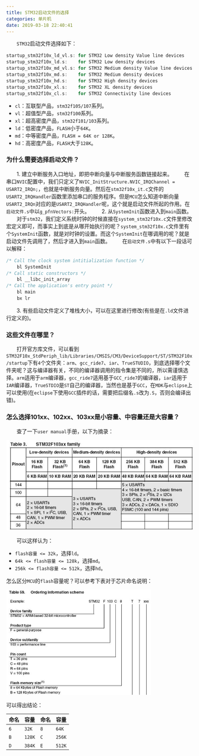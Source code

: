 ```yaml
---
title: STM32启动文件的选择
categories: 单片机
date: 2019-03-18 22:40:41
---
```

&emsp;&emsp;`STM32`启动文件选择如下：<!--more-->

``` cpp
startup_stm32f10x_ld_vl.s: for STM32 Low density Value line devices
startup_stm32f10x_ld.s:    for STM32 Low density devices
startup_stm32f10x_md_vl.s: for STM32 Medium density Value line devices
startup_stm32f10x_md.s:    for STM32 Medium density devices
startup_stm32f10x_hd.s:    for STM32 High density devices
startup_stm32f10x_xl.s:    for STM32 XL density devices
startup_stm32f10x_cl.s:    for STM32 Connectivity line devices
```

- `cl`：互联型产品，`stm32f105/107`系列。
- `vl`：超值型产品，`stm32f100`系列。
- `xl`：超高密度产品，`stm32f101/103`系列。
- `ld`：低密度产品，`FLASH`小于`64K`。
- `md`：中等密度产品，`FLASH = 64K or 128K`。
- `hd`：高密度产品，`FLASH`大于`128K`。

### 为什么需要选择启动文件？

&emsp;&emsp;1. 建立中断服务入口地址，即把中断向量与中断服务函数链接起来。
&emsp;&emsp;在串口`NVIC`配置中，我们只定义了`NVIC_InitStructure.NVIC_IRQChannel = USART2_IRQn;`，也就是中断服务向量。然后在`stm32f10x_it.c`文件的`USART2_IRQHandler`函数里添加串口的服务程序。但是`MCU`怎么知道中断向量`USART2_IRQn`对应的是`USART2_IRQHandler`呢，这个就是启动文件所起的作用。在`启动文件.s`中以`g_pfnVectors:`开头。
&emsp;&emsp;2. 从`SystemInit`函数进入到`main`函数。
&emsp;&emsp;对于`stm32`，我们定义系统时钟的时候直接在`system_stm32f10x.c`文件里修改宏定义即可，而事实上到底是从哪开始执行的呢？`system_stm32f10x.c`文件里有个`SystemInit`函数，就是对时钟的设置。而这个`SystemInit`在哪调用的呢？就是启动文件先调用了，然后才进入到`main`函数。
&emsp;&emsp;在`启动文件.s`中有以下一段话可以解释：

``` cpp
/* Call the clock system intitialization function */
    bl SystemInit
/* Call static constructors */
    bl __libc_init_array
/* Call the application's entry point */
    bl main
    bx lr
```

&emsp;&emsp;3. 有些启动文件定义了堆栈大小，可以在这里进行修改(有些是在`.ld`文件进行定义的)。

### 这些文件在哪里？

&emsp;&emsp;打开官方库文件，可以看到`STM32F10x_StdPeriph_lib/Libraries/CMSIS/CM3/DeviceSupport/ST/STM32F10x/startup`下有`4`个文件夹：`arm`、`gcc_ride7`、`iar`、`TrueSTUDIO`，到底选择哪个文件夹呢？这与编译器有关，不同的编译器调用的指令集是不同的，所以需谨慎选择。`arm`适用于`arm`编译器，`gcc_ride7`适用基于`GCC_ride7`的编译器，`iar`适用于`IAR`编译器，`TrueSTDIO`是`ST`自己的编译器，当然也是基于`GCC`，在`MDK`与`eclipse`上可以使用(在`eclipse`下使用`GCC`插件的话，需要把后缀名`.s`改为`.S`，否则会编译出错)。

### 怎么选择101xx、102xx、103xx是小容量、中容量还是大容量？

&emsp;&emsp;查了一下`user manual`手册，以下为摘录：

<img src="./STM32启动文件的选择/1.jpg">

&emsp;&emsp;可以这样认为：

- `flash容量 <= 32k`，选择`ld`。
- `64k <= flash容量 <= 128k`，选择`md`。
- `256k <= flash容量 <= 512k`，选择`hd`。

怎么区分`MCU`的`flash`容量呢？可以参考下表对于芯片命名说明：

<img src="./STM32启动文件的选择/2.jpg" height="282" width="390">

可以得出结论：

命名 | 容量    | 命名 | 容量
-----|--------|------|-----
`6`  | `32K`  | `8`  | `64K`
`B`  | `128K` | `C`  | `256K`
`D`  | `384K` | `E`  | `512K`